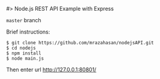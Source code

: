 #> Node.js REST API Example with Express



`master` branch

Brief instructions:

```
$ git clone https://github.com/mrazahasan/nodejsAPI.git
$ cd nodejs
$ npm install
$ node main.js
```

Then enter url http://127.0.0.1:80801/
